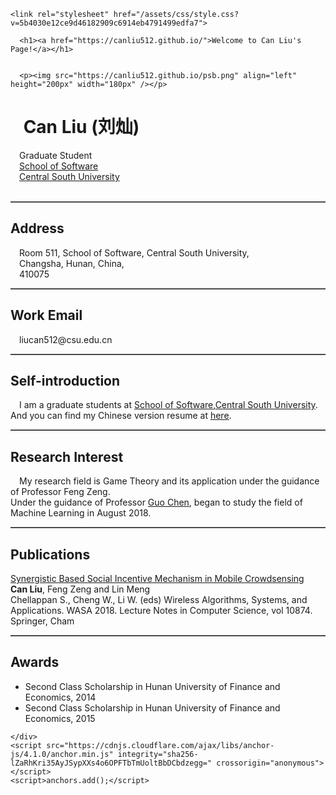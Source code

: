 <html lang="en-US">
  <head>
    <meta charset="UTF-8">
    <meta http-equiv="X-UA-Compatible" content="IE=edge">
    <meta name="viewport" content="width=device-width, initial-scale=1">

<!-- Begin Jekyll SEO tag v2.5.0 -->
<title>Welcome to CanLiu’s Page!</title>
<meta name="generator" content="Jekyll v3.7.4" />
<meta property="og:title" content="Welcome to CanLiu’s Page!" />
<meta property="og:locale" content="en_US" />
<link rel="canonical" href="https://canliu512.github.io/" />
<meta property="og:url" content="https://canliu512.github.io/" />
<meta property="og:site_name" content="Welcome to Can Liu’s Page!" />

<!-- End Jekyll SEO tag -->

    <link rel="stylesheet" href="/assets/css/style.css?v=5b4030e12ce9d46182909c6914eb4791499edfa7">
  </head>
  <body>
    <div class="container-lg px-3 my-5 markdown-body">
      
      <h1><a href="https://canliu512.github.io/">Welcome to Can Liu's Page!</a></h1>
      

      <p><img src="https://canliu512.github.io/psb.png" align="left" height="200px" width="180px" /></p>

<h1 id="CanLiu">  Can Liu (刘灿)</h1>
<p> Graduate Student<br />
 <a href="http://software.csu.edu.">School of Software</a><br />
 <a href="http://www.csu.edu.cn/">Central South University</a><br />
<br /></p>

<hr />
<h2 id="address">Address</h2>
<p> Room 511, School of Software, Central South University, <br /> 
 Changsha, Hunan, China,<br /> 
 410075</p>

<hr />
<h2 id="email">Work Email</h2>
<p> liucan512@csu.edu.cn<br /></p>

<hr />
<h2 id="self-introduction">Self-introduction</h2>
<p> I am a graduate students at <a href="http://software.csu.edu.cn/">School of Software</a>,<a href="http://www.csu.edu.cn/">Central South University</a>. And you can find my Chinese version resume at <A HREF="https://canliu512.github.io/resume.pdf">here</A>. 
</p>

<hr />
<h2 id="research-interest">Research Interest</h2>
<p> My research field is Game Theory and its application under the guidance of Professor Feng Zeng.<br />
Under the guidance of Professor <A HREF="https://1989chenguo.github.io/">Guo Chen</a>, began to study the field of Machine Learning in August 2018. 
<br />
</p>

<hr />
<h2 id="Publications">Publications</h2>
<p><a href="https://canliu512.github.io/paper_47.pdf">Synergistic Based Social Incentive Mechanism in Mobile Crowdsensing</a> <br />
<b>Can Liu</b>, Feng Zeng and Lin Meng <br />
Chellappan S., Cheng W., Li W. (eds) Wireless Algorithms, Systems, and Applications. WASA 2018. Lecture Notes in Computer Science, vol 10874. Springer, Cham
<br />
</p>

<hr />
<h2 id="Awards">Awards</h2>
<ul>
<li> Second Class Scholarship in Hunan University of Finance and Economics, 2014  </li>
<li> Second Class Scholarship in Hunan University of Finance and Economics, 2015  </li>
</ul>

      
    </div>
    <script src="https://cdnjs.cloudflare.com/ajax/libs/anchor-js/4.1.0/anchor.min.js" integrity="sha256-lZaRhKri35AyJSypXXs4o6OPFTbTmUoltBbDCbdzegg=" crossorigin="anonymous"></script>
    <script>anchors.add();</script>
    
  </body>
</html>

<style>
hr{
border: 0px;
	border-top: 1px solid grey;
}
</style>

